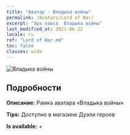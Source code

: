 ```yaml
---
title: "Аватар - Владыка войны"
permalink: /Avatars/Lord of War/
excerpt: "Эра хаоса  Владыка войны"
last_modified_at: 2021-06-22
locale: ru
ref: "Lord of War.md"
toc: false
classes: wide
---
```

 ![Владыка войны](/images/a/avatarFrame_9.png)

## Подробности

 **Описание:** Рамка аватара «Владыка войны» 

 **Tips:** Доступно в магазине Дуэли героев 

 **Is available:**  + 

